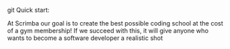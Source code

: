 

git 
Quick start:

At Scrimba our goal is to create the best possible coding school at the cost of a gym membership! 
If we succeed with this, it will give anyone who wants to become a software developer a realistic shot 





